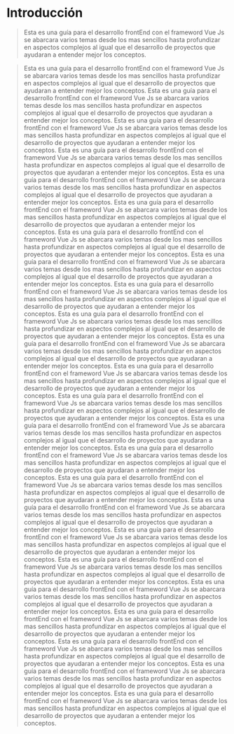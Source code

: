 # Introducción

> Esta es una guía para el desarrollo frontEnd con el frameword Vue Js se abarcara varios temas desde los mas sencillos hasta profundizar en aspectos complejos al igual que el desarrollo de proyectos que ayudaran a entender mejor los conceptos.





> Esta es una guía para el desarrollo frontEnd con el frameword Vue Js se abarcara varios temas desde los mas sencillos hasta profundizar en aspectos complejos al igual que el desarrollo de proyectos que ayudaran a entender mejor los conceptos.
> Esta es una guía para el desarrollo frontEnd con el frameword Vue Js se abarcara varios temas desde los mas sencillos hasta profundizar en aspectos complejos al igual que el desarrollo de proyectos que ayudaran a entender mejor los conceptos.
> Esta es una guía para el desarrollo frontEnd con el frameword Vue Js se abarcara varios temas desde los mas sencillos hasta profundizar en aspectos complejos al igual que el desarrollo de proyectos que ayudaran a entender mejor los conceptos.
> Esta es una guía para el desarrollo frontEnd con el frameword Vue Js se abarcara varios temas desde los mas sencillos hasta profundizar en aspectos complejos al igual que el desarrollo de proyectos que ayudaran a entender mejor los conceptos.
> Esta es una guía para el desarrollo frontEnd con el frameword Vue Js se abarcara varios temas desde los mas sencillos hasta profundizar en aspectos complejos al igual que el desarrollo de proyectos que ayudaran a entender mejor los conceptos.
> Esta es una guía para el desarrollo frontEnd con el frameword Vue Js se abarcara varios temas desde los mas sencillos hasta profundizar en aspectos complejos al igual que el desarrollo de proyectos que ayudaran a entender mejor los conceptos.
> Esta es una guía para el desarrollo frontEnd con el frameword Vue Js se abarcara varios temas desde los mas sencillos hasta profundizar en aspectos complejos al igual que el desarrollo de proyectos que ayudaran a entender mejor los conceptos.
> Esta es una guía para el desarrollo frontEnd con el frameword Vue Js se abarcara varios temas desde los mas sencillos hasta profundizar en aspectos complejos al igual que el desarrollo de proyectos que ayudaran a entender mejor los conceptos.
> Esta es una guía para el desarrollo frontEnd con el frameword Vue Js se abarcara varios temas desde los mas sencillos hasta profundizar en aspectos complejos al igual que el desarrollo de proyectos que ayudaran a entender mejor los conceptos.
> Esta es una guía para el desarrollo frontEnd con el frameword Vue Js se abarcara varios temas desde los mas sencillos hasta profundizar en aspectos complejos al igual que el desarrollo de proyectos que ayudaran a entender mejor los conceptos.
> Esta es una guía para el desarrollo frontEnd con el frameword Vue Js se abarcara varios temas desde los mas sencillos hasta profundizar en aspectos complejos al igual que el desarrollo de proyectos que ayudaran a entender mejor los conceptos.
> Esta es una guía para el desarrollo frontEnd con el frameword Vue Js se abarcara varios temas desde los mas sencillos hasta profundizar en aspectos complejos al igual que el desarrollo de proyectos que ayudaran a entender mejor los conceptos.
> Esta es una guía para el desarrollo frontEnd con el frameword Vue Js se abarcara varios temas desde los mas sencillos hasta profundizar en aspectos complejos al igual que el desarrollo de proyectos que ayudaran a entender mejor los conceptos.
> Esta es una guía para el desarrollo frontEnd con el frameword Vue Js se abarcara varios temas desde los mas sencillos hasta profundizar en aspectos complejos al igual que el desarrollo de proyectos que ayudaran a entender mejor los conceptos.
> Esta es una guía para el desarrollo frontEnd con el frameword Vue Js se abarcara varios temas desde los mas sencillos hasta profundizar en aspectos complejos al igual que el desarrollo de proyectos que ayudaran a entender mejor los conceptos.
> Esta es una guía para el desarrollo frontEnd con el frameword Vue Js se abarcara varios temas desde los mas sencillos hasta profundizar en aspectos complejos al igual que el desarrollo de proyectos que ayudaran a entender mejor los conceptos.
> Esta es una guía para el desarrollo frontEnd con el frameword Vue Js se abarcara varios temas desde los mas sencillos hasta profundizar en aspectos complejos al igual que el desarrollo de proyectos que ayudaran a entender mejor los conceptos.
> Esta es una guía para el desarrollo frontEnd con el frameword Vue Js se abarcara varios temas desde los mas sencillos hasta profundizar en aspectos complejos al igual que el desarrollo de proyectos que ayudaran a entender mejor los conceptos.
> Esta es una guía para el desarrollo frontEnd con el frameword Vue Js se abarcara varios temas desde los mas sencillos hasta profundizar en aspectos complejos al igual que el desarrollo de proyectos que ayudaran a entender mejor los conceptos.
> Esta es una guía para el desarrollo frontEnd con el frameword Vue Js se abarcara varios temas desde los mas sencillos hasta profundizar en aspectos complejos al igual que el desarrollo de proyectos que ayudaran a entender mejor los conceptos.
> Esta es una guía para el desarrollo frontEnd con el frameword Vue Js se abarcara varios temas desde los mas sencillos hasta profundizar en aspectos complejos al igual que el desarrollo de proyectos que ayudaran a entender mejor los conceptos.
> Esta es una guía para el desarrollo frontEnd con el frameword Vue Js se abarcara varios temas desde los mas sencillos hasta profundizar en aspectos complejos al igual que el desarrollo de proyectos que ayudaran a entender mejor los conceptos.
> Esta es una guía para el desarrollo frontEnd con el frameword Vue Js se abarcara varios temas desde los mas sencillos hasta profundizar en aspectos complejos al igual que el desarrollo de proyectos que ayudaran a entender mejor los conceptos.
> Esta es una guía para el desarrollo frontEnd con el frameword Vue Js se abarcara varios temas desde los mas sencillos hasta profundizar en aspectos complejos al igual que el desarrollo de proyectos que ayudaran a entender mejor los conceptos.